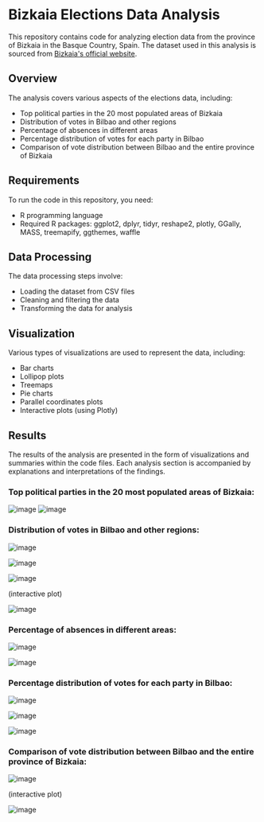 # Bizkaia Elections Data Analysis

This repository contains code for analyzing election data from the province of Bizkaia in the Basque Country, Spain. The dataset used in this analysis is sourced from [Bizkaia's official website](https://apli.bizkaia.eus/apps/seguru/el23/es).

## Overview

The analysis covers various aspects of the elections data, including:

- Top political parties in the 20 most populated areas of Bizkaia
- Distribution of votes in Bilbao and other regions
- Percentage of absences in different areas
- Percentage distribution of votes for each party in Bilbao
- Comparison of vote distribution between Bilbao and the entire province of Bizkaia

## Requirements

To run the code in this repository, you need:

- R programming language
- Required R packages: ggplot2, dplyr, tidyr, reshape2, plotly, GGally, MASS, treemapify, ggthemes, waffle

## Data Processing

The data processing steps involve:

- Loading the dataset from CSV files
- Cleaning and filtering the data
- Transforming the data for analysis


## Visualization

Various types of visualizations are used to represent the data, including:

- Bar charts
- Lollipop plots
- Treemaps
- Pie charts
- Parallel coordinates plots
- Interactive plots (using Plotly)

## Results

The results of the analysis are presented in the form of visualizations and summaries within the code files. Each analysis section is accompanied by explanations and interpretations of the findings.

### Top political parties in the 20 most populated areas of Bizkaia:

![image](https://github.com/ZuzannaGielec/Data-Visualisation/assets/93131948/f4ff06da-08f8-415b-b33d-f5bb5b61ef68)
![image](https://github.com/ZuzannaGielec/Data-Visualisation/assets/93131948/9e4351e4-543d-4407-9a28-caf9ae1edf2e)

### Distribution of votes in Bilbao and other regions:

![image](https://github.com/ZuzannaGielec/Data-Visualisation/assets/93131948/027e3343-0599-43e9-bee8-494e7fc6bdce)

![image](https://github.com/ZuzannaGielec/Data-Visualisation/assets/93131948/8b5f2e36-7eb9-435c-916a-e1132a5ab9e0)

![image](https://github.com/ZuzannaGielec/Data-Visualisation/assets/93131948/dafa8a1e-5dd6-457a-b8a9-970beac506db)

(interactive plot)

![image](https://github.com/ZuzannaGielec/Data-Visualisation/assets/93131948/9cab4e59-ba99-42cf-acad-901d3c6df640)


### Percentage of absences in different areas:

![image](https://github.com/ZuzannaGielec/Data-Visualisation/assets/93131948/691f8c0f-9723-4638-9ffb-11819236e59c)

![image](https://github.com/ZuzannaGielec/Data-Visualisation/assets/93131948/8d7445df-d03c-49f5-a56a-925552405f54)


### Percentage distribution of votes for each party in Bilbao:

![image](https://github.com/ZuzannaGielec/Data-Visualisation/assets/93131948/0fba2706-ff25-4b38-9a33-d5bd409888f4)

![image](https://github.com/ZuzannaGielec/Data-Visualisation/assets/93131948/0beea2cc-4b7a-4a27-a173-0460252f4270)

![image](https://github.com/ZuzannaGielec/Data-Visualisation/assets/93131948/f711e4d3-8be1-4b91-8447-cae4ff83b62c)


### Comparison of vote distribution between Bilbao and the entire province of Bizkaia:

![image](https://github.com/ZuzannaGielec/Data-Visualisation/assets/93131948/4fb49847-fd1c-4b90-b7f0-4c9cce8ed9f6)

(interactive plot)

![image](https://github.com/ZuzannaGielec/Data-Visualisation/assets/93131948/fcb68a8b-bb02-4053-8463-03a979ba5381)
